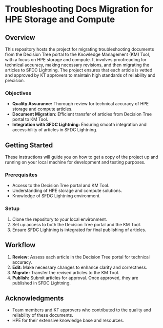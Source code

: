 # Troubleshooting Docs Migration for HPE Storage and Compute

## Overview
This repository hosts the project for migrating troubleshooting documents from the Decision Tree portal to the Knowledge Management (KM) Tool, with a focus on HPE storage and compute. It involves proofreading for technical accuracy, making necessary revisions, and then migrating the articles to SFDC Lightning. The project ensures that each article is vetted and approved by KT approvers to maintain high standards of reliability and precision.

### Objectives
- **Quality Assurance:** Thorough review for technical accuracy of HPE storage and compute articles.
- **Document Migration:** Efficient transfer of articles from Decision Tree portal to KM Tool.
- **Integration with SFDC Lightning:** Ensuring smooth integration and accessibility of articles in SFDC Lightning.

## Getting Started
These instructions will guide you on how to get a copy of the project up and running on your local machine for development and testing purposes.

### Prerequisites
- Access to the Decision Tree portal and KM Tool.
- Understanding of HPE storage and compute solutions.
- Knowledge of SFDC Lightning environment.

### Setup
1. Clone the repository to your local environment.
2. Set up access to both the Decision Tree portal and the KM Tool.
3. Ensure SFDC Lightning is integrated for final publishing of articles.

## Workflow
1. **Review:** Assess each article in the Decision Tree portal for technical accuracy.
2. **Edit:** Make necessary changes to enhance clarity and correctness.
3. **Migrate:** Transfer the revised articles to the KM Tool.
4. **Publish:** Submit articles for approval. Once approved, they are published in SFDC Lightning.


## Acknowledgments
- Team members and KT approvers who contributed to the quality and reliability of these documents.
- HPE for their extensive knowledge base and resources.
